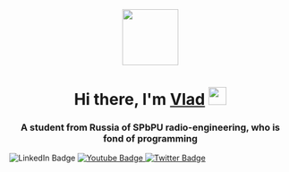 <div id="header" align="center">
  <img src="https://media.gifdb.com/coding-animated-laptop-flow-stream-ja04010rm5o68zfk.gif" width="100"/>
</div>

<h1 align="center">Hi there, I'm 
  <a href="https://daniilshat.ru/" target="_blank">Vlad</a> 
  <img src="https://github.com/blackcater/blackcater/raw/main/images/Hi.gif" height="32"/>
</h1>
<h3 align="center">A student from Russia of SPbPU radio-engineering, who is fond of programming </h3>

<div id="badges" align="center>
  <a href="https://t.me/smoozyandr">
    <img src="https://img.shields.io/badge/Telegram-blue?style=for-the-badge&logo=telegram&logoColor=white" alt="LinkedIn Badge"/>
  </a>
  <a href="https://www.youtube.com/@-SmooZy">
    <img src="https://img.shields.io/badge/YouTube-red?style=for-the-badge&logo=youtube&logoColor=white" alt="Youtube Badge"/>
  </a>
  <a href="https://vk.com/vsmoozy">
    <img src="https://img.shields.io/badge/VKontakte-blue?style=for-the-badge&logo=vk&logoColor=white" alt="Twitter Badge"/>
  </a>
</div>
